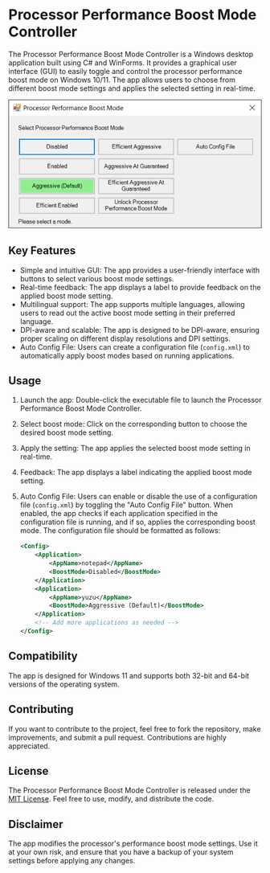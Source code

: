 # Processor Performance Boost Mode Controller

The Processor Performance Boost Mode Controller is a Windows desktop application built using C# and WinForms. It provides a graphical user interface (GUI) to easily toggle and control the processor performance boost mode on Windows 10/11. The app allows users to choose from different boost mode settings and applies the selected setting in real-time.

![Screenshot](screenshot.png)

## Key Features

- Simple and intuitive GUI: The app provides a user-friendly interface with buttons to select various boost mode settings.
- Real-time feedback: The app displays a label to provide feedback on the applied boost mode setting.
- Multilingual support: The app supports multiple languages, allowing users to read out the active boost mode setting in their preferred language.
- DPI-aware and scalable: The app is designed to be DPI-aware, ensuring proper scaling on different display resolutions and DPI settings.
- Auto Config File: Users can create a configuration file (`config.xml`) to automatically apply boost modes based on running applications.

## Usage

1. Launch the app: Double-click the executable file to launch the Processor Performance Boost Mode Controller.
2. Select boost mode: Click on the corresponding button to choose the desired boost mode setting.
3. Apply the setting: The app applies the selected boost mode setting in real-time.
4. Feedback: The app displays a label indicating the applied boost mode setting.
5. Auto Config File: Users can enable or disable the use of a configuration file (`config.xml`) by toggling the "Auto Config File" button. When enabled, the app checks if each application specified in the configuration file is running, and if so, applies the corresponding boost mode. The configuration file should be formatted as follows:

    ```xml
    <Config>
        <Application>
            <AppName>notepad</AppName>
            <BoostMode>Disabled</BoostMode>
        </Application>
        <Application>
            <AppName>yuzu</AppName>
            <BoostMode>Aggressive (Default)</BoostMode>
        </Application>
        <!-- Add more applications as needed -->
    </Config>
    ```

## Compatibility

The app is designed for Windows 11 and supports both 32-bit and 64-bit versions of the operating system.

## Contributing

If you want to contribute to the project, feel free to fork the repository, make improvements, and submit a pull request. Contributions are highly appreciated.

## License

The Processor Performance Boost Mode Controller is released under the [MIT License](https://opensource.org/licenses/MIT). Feel free to use, modify, and distribute the code.

## Disclaimer

The app modifies the processor's performance boost mode settings. Use it at your own risk, and ensure that you have a backup of your system settings before applying any changes.
